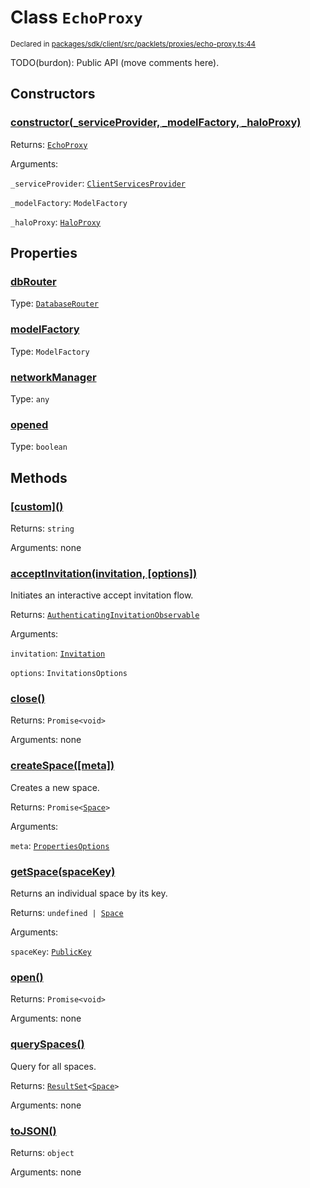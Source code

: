 # Class `EchoProxy`
<sub>Declared in [packages/sdk/client/src/packlets/proxies/echo-proxy.ts:44](https://github.com/dxos/dxos/blob/main/packages/sdk/client/src/packlets/proxies/echo-proxy.ts#L44)</sub>


TODO(burdon): Public API (move comments here).

## Constructors
### [constructor(_serviceProvider, _modelFactory, _haloProxy)](https://github.com/dxos/dxos/blob/main/packages/sdk/client/src/packlets/proxies/echo-proxy.ts#L56)


Returns: <code>[EchoProxy](/api/@dxos/client/classes/EchoProxy)</code>

Arguments: 

`_serviceProvider`: <code>[ClientServicesProvider](/api/@dxos/client/interfaces/ClientServicesProvider)</code>

`_modelFactory`: <code>ModelFactory</code>

`_haloProxy`: <code>[HaloProxy](/api/@dxos/client/classes/HaloProxy)</code>

## Properties
### [dbRouter](https://github.com/dxos/dxos/blob/main/packages/sdk/client/src/packlets/proxies/echo-proxy.ts#L50)
Type: <code>[DatabaseRouter](/api/@dxos/client/classes/DatabaseRouter)</code>
### [modelFactory](https://github.com/dxos/dxos/blob/main/packages/sdk/client/src/packlets/proxies/echo-proxy.ts#L76)
Type: <code>ModelFactory</code>
### [networkManager](https://github.com/dxos/dxos/blob/main/packages/sdk/client/src/packlets/proxies/echo-proxy.ts#L83)
Type: <code>any</code>
### [opened](https://github.com/dxos/dxos/blob/main/packages/sdk/client/src/packlets/proxies/echo-proxy.ts#L93)
Type: <code>boolean</code>

## Methods
### [\[custom\]()](https://github.com/dxos/dxos/blob/main/packages/sdk/client/src/packlets/proxies/echo-proxy.ts#L62)


Returns: <code>string</code>

Arguments: none
### [acceptInvitation(invitation, \[options\])](https://github.com/dxos/dxos/blob/main/packages/sdk/client/src/packlets/proxies/echo-proxy.ts#L218)


Initiates an interactive accept invitation flow.

Returns: <code>[AuthenticatingInvitationObservable](/api/@dxos/client/interfaces/AuthenticatingInvitationObservable)</code>

Arguments: 

`invitation`: <code>[Invitation](/api/@dxos/client/interfaces/Invitation)</code>

`options`: <code>InvitationsOptions</code>
### [close()](https://github.com/dxos/dxos/blob/main/packages/sdk/client/src/packlets/proxies/echo-proxy.ts#L147)


Returns: <code>Promise&lt;void&gt;</code>

Arguments: none
### [createSpace(\[meta\])](https://github.com/dxos/dxos/blob/main/packages/sdk/client/src/packlets/proxies/echo-proxy.ts#L164)


Creates a new space.

Returns: <code>Promise&lt;[Space](/api/@dxos/client/interfaces/Space)&gt;</code>

Arguments: 

`meta`: <code>[PropertiesOptions](/api/@dxos/client/types/PropertiesOptions)</code>
### [getSpace(spaceKey)](https://github.com/dxos/dxos/blob/main/packages/sdk/client/src/packlets/proxies/echo-proxy.ts#L204)


Returns an individual space by its key.

Returns: <code>undefined | [Space](/api/@dxos/client/interfaces/Space)</code>

Arguments: 

`spaceKey`: <code>[PublicKey](/api/@dxos/client/classes/PublicKey)</code>
### [open()](https://github.com/dxos/dxos/blob/main/packages/sdk/client/src/packlets/proxies/echo-proxy.ts#L97)


Returns: <code>Promise&lt;void&gt;</code>

Arguments: none
### [querySpaces()](https://github.com/dxos/dxos/blob/main/packages/sdk/client/src/packlets/proxies/echo-proxy.ts#L211)


Query for all spaces.

Returns: <code>[ResultSet](/api/@dxos/client/classes/ResultSet)&lt;[Space](/api/@dxos/client/interfaces/Space)&gt;</code>

Arguments: none
### [toJSON()](https://github.com/dxos/dxos/blob/main/packages/sdk/client/src/packlets/proxies/echo-proxy.ts#L67)


Returns: <code>object</code>

Arguments: none
